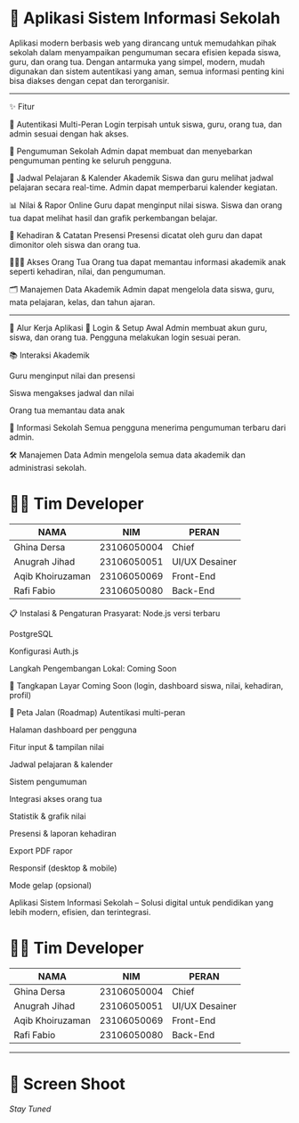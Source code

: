 # 📢 Aplikasi Sistem Informasi Sekolah

Aplikasi modern berbasis web yang dirancang untuk memudahkan pihak sekolah dalam menyampaikan pengumuman secara efisien kepada siswa, guru, dan orang tua. Dengan antarmuka yang simpel, modern, mudah digunakan dan sistem autentikasi yang aman, semua informasi penting kini bisa diakses dengan cepat dan terorganisir.

---

✨ Fitur

🔐 Autentikasi Multi-Peran
Login terpisah untuk siswa, guru, orang tua, dan admin sesuai dengan hak akses.

📢 Pengumuman Sekolah
Admin dapat membuat dan menyebarkan pengumuman penting ke seluruh pengguna.

📆 Jadwal Pelajaran & Kalender Akademik
Siswa dan guru melihat jadwal pelajaran secara real-time. Admin dapat memperbarui kalender kegiatan.

📊 Nilai & Rapor Online
Guru dapat menginput nilai siswa. Siswa dan orang tua dapat melihat hasil dan grafik perkembangan belajar.

📌 Kehadiran & Catatan Presensi
Presensi dicatat oleh guru dan dapat dimonitor oleh siswa dan orang tua.

👨‍👩‍👧 Akses Orang Tua
Orang tua dapat memantau informasi akademik anak seperti kehadiran, nilai, dan pengumuman.

🗂️ Manajemen Data Akademik
Admin dapat mengelola data siswa, guru, mata pelajaran, kelas, dan tahun ajaran.

---
🧭 Alur Kerja Aplikasi
🔐 Login & Setup Awal
Admin membuat akun guru, siswa, dan orang tua. Pengguna melakukan login sesuai peran.

📚 Interaksi Akademik

Guru menginput nilai dan presensi

Siswa mengakses jadwal dan nilai

Orang tua memantau data anak

📢 Informasi Sekolah
Semua pengguna menerima pengumuman terbaru dari admin.

🛠️ Manajemen Data
Admin mengelola semua data akademik dan administrasi sekolah.

# 👨‍💻 Tim Developer
| NAMA               | NIM           | PERAN           |
|--------------------|---------------|------------------|
| Ghina Dersa        | 23106050004   | Chief           |
| Anugrah Jihad      | 23106050051   | UI/UX Desainer  |
| Aqib Khoiruzaman   | 23106050069   | Front-End       |
| Rafi Fabio         | 23106050080   | Back-End        |

📋 Instalasi & Pengaturan
Prasyarat:
Node.js versi terbaru

PostgreSQL

Konfigurasi Auth.js

Langkah Pengembangan Lokal:
Coming Soon

📱 Tangkapan Layar
Coming Soon (login, dashboard siswa, nilai, kehadiran, profil)

🎯 Peta Jalan (Roadmap)
Autentikasi multi-peran

Halaman dashboard per pengguna

Fitur input & tampilan nilai

Jadwal pelajaran & kalender

Sistem pengumuman

Integrasi akses orang tua

Statistik & grafik nilai

Presensi & laporan kehadiran

Export PDF rapor

Responsif (desktop & mobile)

Mode gelap (opsional)

Aplikasi Sistem Informasi Sekolah – Solusi digital untuk pendidikan yang lebih modern, efisien, dan terintegrasi.
# 👨‍💻 Tim Developer
| NAMA               | NIM           | PERAN           |
|--------------------|---------------|------------------|
| Ghina Dersa        | 23106050004   | Chief           |
| Anugrah Jihad      | 23106050051   | UI/UX Desainer  |
| Aqib Khoiruzaman   | 23106050069   | Front-End       |
| Rafi Fabio         | 23106050080   | Back-End        |

---

# 📲 Screen Shoot
_Stay Tuned_

